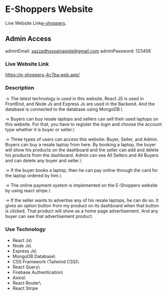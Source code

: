 # E-Shoppers Website

Live Website Link[e-shoppers](https://e-shoppers-4c7ba.web.app/).

## Admin Access

adminEmail: sazzadhossainapple@gmail.com
adminPassword: 123456

### Live Website Link

https://e-shoppers-4c7ba.web.app/

### Description

-> The latest technology is used in this website, React JS is used in FrontEnd, and Node Js and Express Js are used in the Backend. And the database is connected to the database using MongoDB.\

-> Buyers can buy resale laptops and sellers can sell their used laptops on this website. For that, you have to register the login and choose the account type whether it is buyer or seller.\

-> Three types of users can access this website: Buyer, Seller, and Admin. Buyers can buy a resale laptop from here. By booking a laptop, the buyer will show his products on the dashboard and the seller can add and delete his products from the dashboard. Admin can see All Sellers and All Buyers and can delete any buyer and seller.\

-> If the buyer books a laptop, then he can pay online through the card for the laptop ordered by him.\

-> The online payment system is implemented on the E-Shoppers website by using react stripe.\

-> If the seller wants to advertise any of his resale laptops, he can do so. It gives an option button from my product on its dashboard when that button is clicked. That product will show as a home page advertisement. And any buyer can see that advertisement product.

### Use Technology

- React Js\
- Node Js\
- Express Js\
- MongoDB Database\
- CSS Framework (Tailwind CSS)\
- React Query\
- Firebase Authentication\
- Axios\
- React Router\
- React Stripe
